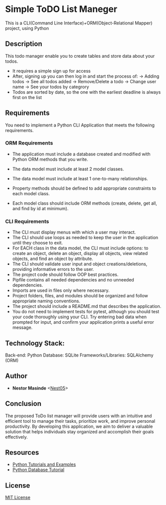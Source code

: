# Simple ToDO List Maneger

This is a CLI(Command Line Interface)+ORM(Object-Relational Mapper) project, using Python

## Description

This todo manager enable you to create tables and store data about your todos.
- It requires a simple sign up for access
- After, signing up you can then log in and start the process of:
-> Adding todos
-> See all todos added
-> Remove/Delete a todo
-> Change user name
-> See your todos by categrory
- Todos are sorted by date, so the one with the earliest deadline is always first on the list

## Requirements
You need to implement a Python CLI Application that meets the following requirements.

### ORM Requirements
- The application must include a database created and modified with Python ORM methods that you write.

- The data model must include at least 2 model classes.
- The data model must include at least 1 one-to-many relationships.
- Property methods should be defined to add appropriate constraints to each model class.
- Each model class should include ORM methods (create, delete, get all, and find by id at minimum).

### CLI Requirements
- The CLI must display menus with which a user may interact.
- The CLI should use loops as needed to keep the user in the application until they choose to exit.
- For EACH class in the data model, the CLI must include options: to create an object, delete an object, display all objects, view related objects, and find an object by attribute.
- The CLI should validate user input and object creations/deletions, providing informative errors to the user.
- The project code should follow OOP best practices.
- Pipfile contains all needed dependencies and no unneeded dependencies.
- Imports are used in files only where necessary.
- Project folders, files, and modules should be organized and follow appropriate naming conventions.
- The project should include a README.md that describes the application.
- You do not need to implement tests for pytest, although you should test your code thoroughly using your CLI. Try entering bad data when prompted for input, and confirm your application prints a useful error message.

## Technology Stack:
Back-end: Python
Database: SQLite
Frameworks/Libraries: SQLAlchemy (ORM)

## Author

- **Nestor Masinde** <[Nest05](https://github.com/Nest05)>

## Conclusion

The proposed ToDo list manager will provide users with an intuitive and efficient tool to manage their tasks, prioritize work, and improve personal productivity. By developing this application, we aim to deliver a valuable solution that helps individuals stay organized and accomplish their goals effectively.

## Resources

- [Python Tutorials and Examples](https://www.askpython.com/)
- [Python Database Tutorial](https://www.geeksforgeeks.org/python-database-tutorial/?ref=shm)

## License

[MIT License](LICENSE)
